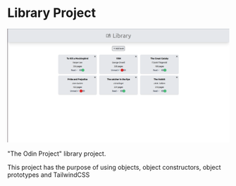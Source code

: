 # Library Project

![Alt Text](./final_image.png)

"The Odin Project" library project.

This project has the purpose of using objects, object constructors, object prototypes and TailwindCSS

